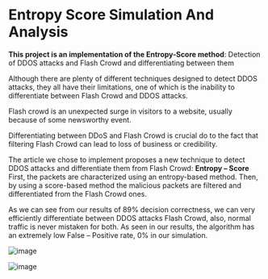 # Entropy Score Simulation And Analysis
**This project is an implementation of the Entropy-Score method**: Detection of DDOS attacks and Flash Crowd and differentiating between them

Although there are plenty of different techniques designed to detect DDOS attacks, they all have their limitations, one of which is the inability to differentiate between Flash Crowd and DDOS attacks.

Flash crowd is an unexpected surge in visitors to a website, usually because of some newsworthy event.

Differentiating between DDoS and Flash Crowd is crucial do to the fact that filtering Flash Crowd can lead to loss of business or credibility.

The article we chose to implement proposes a new technique to detect DDOS attacks and differentiate them from Flash Crowd: **Entropy – Score**
First, the packets are characterized using an entropy-based method.
Then, by using a score-based method the malicious packets are filtered and differentiated from the Flash Crowd ones.

As we can see from our results of 89% decision correctness, we can very efficiently differentiate between DDOS attacks Flash Crowd, also, normal traffic is never mistaken for both.
As seen in our results, the algorithm has an extremely low False – Positive rate, 0% in our simulation.

![image](https://user-images.githubusercontent.com/92316457/185896268-f2a0c240-63cc-48d7-a7ce-9b02d1233aa9.png)

![image](https://user-images.githubusercontent.com/92316457/185896298-59432970-8349-4652-81bf-6f836d31a738.png)
